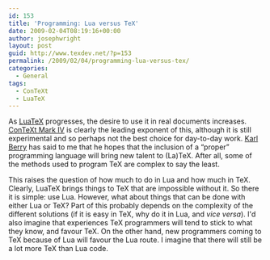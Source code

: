 ```yaml
---
id: 153
title: 'Programming: Lua versus TeX'
date: 2009-02-04T08:19:16+00:00
author: josephwright
layout: post
guid: http://www.texdev.net/?p=153
permalink: /2009/02/04/programming-lua-versus-tex/
categories:
  - General
tags:
  - ConTeXt
  - LuaTeX
---
```

As <a title="LuaTeX Homepage" href="http://www.luatex.org/">LuaTeX</a> progresses, the desire to use it in real documents increases.  <a title="ConTeXt Mark IV" href="http://wiki.contextgarden.net/Mark_IV">ConTeXt Mark IV</a> is clearly the leading exponent of this, although it is still experimental and so perhaps not the best choice for day-to-day work. <a title="Karl Berry's Homepage" href="http://freefriends.org/~karl/">Karl Berry</a> has said to me that he hopes that the inclusion of a “proper” programming language will bring new talent to (La)TeX. After all, some of the methods used to program TeX are complex to say the least.

This raises the question of how much to do in Lua and how much in TeX. Clearly, LuaTeX brings things to TeX that are impossible without it. So there it is simple: use Lua. However, what about things that can be done with either Lua or TeX? Part of this probably depends on the complexity of the different solutions (if it is easy in TeX, why do it in Lua, and <em>vice versa</em>). I'd also imagine that experiences TeX programmers will tend to stick to what they know, and favour TeX. On the other hand, new programmers coming to TeX because of Lua will favour the Lua route. I imagine that there will still be a lot more TeX than Lua code.
